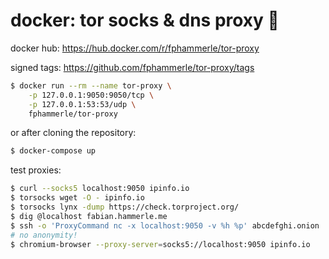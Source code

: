 # docker: tor socks & dns proxy 🐳

docker hub: https://hub.docker.com/r/fphammerle/tor-proxy

signed tags: https://github.com/fphammerle/tor-proxy/tags

```sh
$ docker run --rm --name tor-proxy \
    -p 127.0.0.1:9050:9050/tcp \
    -p 127.0.0.1:53:53/udp \
    fphammerle/tor-proxy
```

or after cloning the repository:
```sh
$ docker-compose up
```

test proxies:
```sh
$ curl --socks5 localhost:9050 ipinfo.io
$ torsocks wget -O - ipinfo.io
$ torsocks lynx -dump https://check.torproject.org/
$ dig @localhost fabian.hammerle.me
$ ssh -o 'ProxyCommand nc -x localhost:9050 -v %h %p' abcdefghi.onion
# no anonymity!
$ chromium-browser --proxy-server=socks5://localhost:9050 ipinfo.io
```
